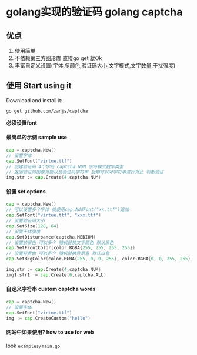 # golang实现的验证码 golang captcha



## 优点

1. 使用简单
2. 不依赖第三方图形库 直接go get 就Ok
3. 丰富自定义设置(字体,多颜色,验证码大小,文字模式,文字数量,干扰强度)


## 使用 Start using it

Download and install it:
```
go get github.com/zanjs/captcha
```
**必须设置font**

#### 最简单的示例 sample use

```go
cap = captcha.New()
// 设置字体
cap.SetFont("virtue.ttf")
// 创建验证码 4个字符 captcha.NUM 字符模式数字类型
// 返回验证码图像对象以及验证码字符串 后期可以对字符串进行对比 判断验证
img,str := cap.Create(4,captcha.NUM)
```

#### 设置 set options

```go
cap = captcha.New()
// 可以设置多个字体 或使用cap.AddFont("xx.ttf")追加
cap.SetFont("virtue.ttf", "xxx.ttf")
// 设置验证码大小
cap.SetSize(128, 64)
// 设置干扰强度
cap.SetDisturbance(captcha.MEDIUM)
// 设置前景色 可以多个 随机替换文字颜色 默认黑色
cap.SetFrontColor(color.RGBA{255, 255, 255, 255})
// 设置背景色 可以多个 随机替换背景色 默认白色
cap.SetBkgColor(color.RGBA{255, 0, 0, 255}, color.RGBA{0, 0, 255, 255}, color.RGBA{0, 153, 0, 255})

img,str := cap.Create(4,captcha.NUM)
img1,str1 := cap.Create(6,captcha.ALL)
```

#### 自定义字符串 custom captcha words

```go
cap = captcha.New()
// 设置字体
cap.SetFont("virtue.ttf")
img := cap.CreateCustom("hello")
```


#### 网站中如果使用? how to use for web

look `examples/main.go`




